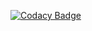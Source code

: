 
[![Codacy Badge](https://api.codacy.com/project/badge/Grade/dd917de487a34db9bfd6f987d2797dd0)](https://app.codacy.com/gh/99002777/2010MYSSPY02_Mobility_DeccanNews?utm_source=github.com&utm_medium=referral&utm_content=99002777/2010MYSSPY02_Mobility_DeccanNews&utm_campaign=Badge_Grade)

